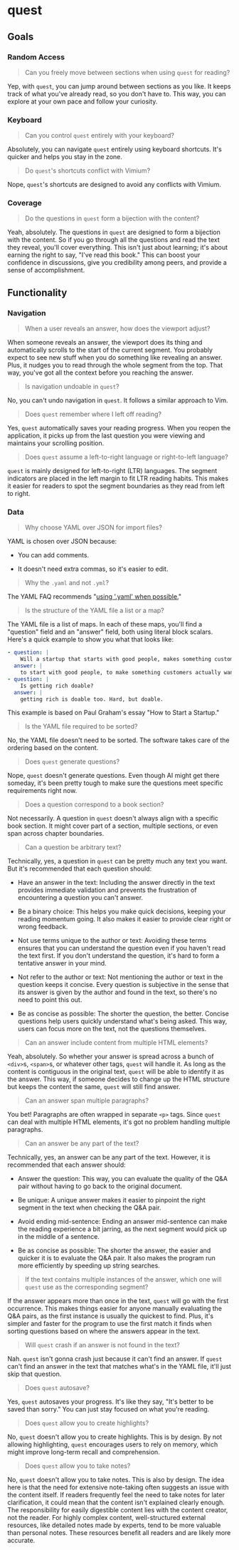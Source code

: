 # quest

## Goals

### Random Access

> Can you freely move between sections when using `quest` for reading?

Yep, with `quest`, you can jump around between sections as you like. It keeps track of what you've already read, so you don't have to. This way, you can explore at your own pace and follow your curiosity.

### Keyboard

> Can you control `quest` entirely with your keyboard?

Absolutely, you can navigate `quest` entirely using keyboard shortcuts. It's quicker and helps you stay in the zone.

> Do `quest`'s shortcuts conflict with Vimium?

Nope, `quest`'s shortcuts are designed to avoid any conflicts with Vimium.

### Coverage

> Do the questions in `quest` form a bijection with the content?

Yeah, absolutely. The questions in `quest` are designed to form a bijection with the content. So if you go through all the questions and read the text they reveal, you'll cover everything. This isn't just about learning; it's about earning the right to say, "I've read this book." This can boost your confidence in discussions, give you credibility among peers, and provide a sense of accomplishment.

## Functionality

### Navigation

> When a user reveals an answer, how does the viewport adjust?

When someone reveals an answer, the viewport does its thing and automatically scrolls to the start of the current segment. You probably expect to see new stuff when you do something like revealing an answer. Plus, it nudges you to read through the whole segment from the top. That way, you've got all the context before you reaching the answer.

> Is navigation undoable in `quest`?

No, you can't undo navigation in `quest`. It follows a similar approach to Vim.

> Does `quest` remember where I left off reading?

Yes, `quest` automatically saves your reading progress. When you reopen the application, it picks up from the last question you were viewing and maintains your scrolling position.

> Does `quest` assume a left-to-right language or right-to-left language?

`quest` is mainly designed for left-to-right (LTR) languages. The segment indicators are placed in the left margin to fit LTR reading habits. This makes it easier for readers to spot the segment boundaries as they read from left to right.

### Data

> Why choose YAML over JSON for import files?

YAML is chosen over JSON because:

- You can add comments.

- It doesn't need extra commas, so it's easier to edit.

> Why the `.yaml` and not `.yml`?

The YAML FAQ recommends "[using '.yaml' when possible.](https://yaml.org/faq.html#:~:text=Is%20there%20an,yaml%22%20when%20possible.)"

> Is the structure of the YAML file a list or a map?

The YAML file is a list of maps. In each of these maps, you'll find a "question" field and an "answer" field, both using literal block scalars. Here's a quick example to show you what that looks like:

```yaml
- question: |
    Will a startup that starts with good people, makes something customers actually want, and spends as little money as possible probably succeed?
  answer: |
    to start with good people, to make something customers actually want, and to spend as little money as possible. Most startups that fail do it because they fail at one of these. A startup that does all three will probably succeed.
- question: |
    Is getting rich doable?
  answer: |
    getting rich is doable too. Hard, but doable.
```

This example is based on Paul Graham's essay "How to Start a Startup."

> Is the YAML file required to be sorted?

No, the YAML file doesn't need to be sorted. The software takes care of the ordering based on the content.

> Does `quest` generate questions?

Nope, `quest` doesn't generate questions. Even though AI might get there someday, it's been pretty tough to make sure the questions meet specific requirements right now.

> Does a question correspond to a book section?

Not necessarily. A question in `quest` doesn't always align with a specific book section. It might cover part of a section, multiple sections, or even span across chapter boundaries.

> Can a question be arbitrary text?

Technically, yes, a question in `quest` can be pretty much any text you want. But it's recommended that each question should:

- Have an answer in the text: Including the answer directly in the text provides immediate validation and prevents the frustration of encountering a question you can't answer.

- Be a binary choice: This helps you make quick decisions, keeping your reading momentum going. It also makes it easier to provide clear right or wrong feedback.

- Not use terms unique to the author or text: Avoiding these terms ensures that you can understand the question even if you haven't read the text first. If you don't understand the question, it's hard to form a tentative answer in your mind.

- Not refer to the author or text: Not mentioning the author or text in the question keeps it concise. Every question is subjective in the sense that its answer is given by the author and found in the text, so there's no need to point this out.

- Be as concise as possible: The shorter the question, the better. Concise questions help users quickly understand what's being asked. This way, users can focus more on the text, not the questions themselves.

> Can an answer include content from multiple HTML elements?

Yeah, absolutely. So whether your answer is spread across a bunch of `<div>`s, `<span>`s, or whatever other tags, `quest` will handle it. As long as the content is contiguous in the original text, `quest` will be able to identify it as the answer. This way, if someone decides to change up the HTML structure but keeps the content the same, `quest` will still find answer.

> Can an answer span multiple paragraphs?

You bet! Paragraphs are often wrapped in separate `<p>` tags. Since `quest` can deal with multiple HTML elements, it's got no problem handling multiple paragraphs.

> Can an answer be any part of the text?

Technically, yes, an answer can be any part of the text. However, it is recommended that each answer should:

- Answer the question: This way, you can evaluate the quality of the Q&A pair without having to go back to the original document.

- Be unique: A unique answer makes it easier to pinpoint the right segment in the text when checking the Q&A pair.

- Avoid ending mid-sentence: Ending an answer mid-sentence can make the reading experience a bit jarring, as the next segment would pick up in the middle of a sentence.

- Be as concise as possible: The shorter the answer, the easier and quicker it is to evaluate the Q&A pair. It also makes the program run more efficiently by speeding up string searches.

> If the text contains multiple instances of the answer, which one will `quest` use as the corresponding segment?

If the answer appears more than once in the text, `quest` will go with the first occurrence. This makes things easier for anyone manually evaluating the Q&A pairs, as the first instance is usually the quickest to find. Plus, it's simpler and faster for the program to use the first match it finds when sorting questions based on where the answers appear in the text.

> Will `quest` crash if an answer is not found in the text?

Nah. `quest` isn't gonna crash just because it can't find an answer. If `quest` can't find an answer in the text that matches what's in the YAML file, it'll just skip that question.

> Does `quest` autosave?

Yes, `quest` autosaves your progress. It's like they say, "It's better to be saved than sorry." You can just stay focused on what you're reading.

> Does `quest` allow you to create highlights?

No, `quest` doesn't allow you to create highlights. This is by design. By not allowing highlighting, `quest` encourages users to rely on memory, which might improve long-term recall and comprehension.

> Does `quest` allow you to take notes?

No, `quest` doesn't allow you to take notes. This is also by design. The idea here is that the need for extensive note-taking often suggests an issue with the content itself. If readers frequently feel the need to take notes for later clarification, it could mean that the content isn't explained clearly enough. The responsibility for easily digestible content lies with the content creator, not the reader. For highly complex content, well-structured external resources, like detailed notes made by experts, tend to be more valuable than personal notes. These resources benefit all readers and are likely more accurate.
